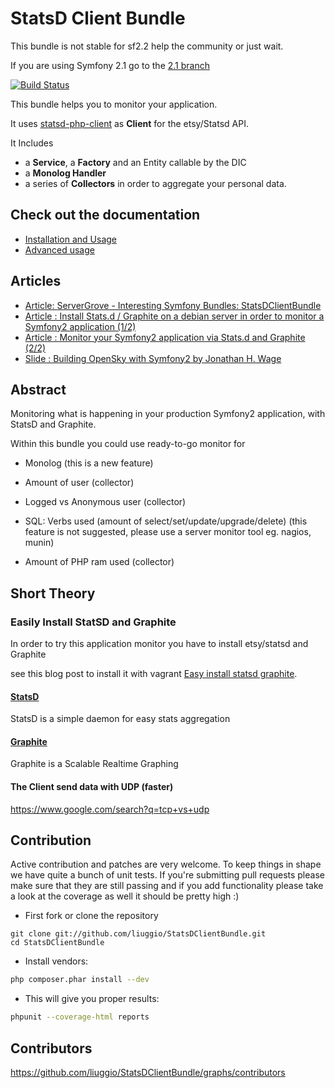 StatsD Client Bundle
===================

This bundle is not stable for sf2.2 help the community or just wait.

If you are using Symfony 2.1 go to the [2.1 branch](https://github.com/liuggio/StatsDClientBundle/tree/2.1)

[![Build Status](https://secure.travis-ci.org/liuggio/StatsDClientBundle.png)](http://travis-ci.org/liuggio/StatsDClientBundle)

This bundle helps you to monitor your application.

It uses [statsd-php-client](https://github.com/liuggio/statsd-php-client) as **Client** for the etsy/Statsd API.

It Includes

* a **Service**, a **Factory** and an Entity callable by the DIC
* a **Monolog Handler**
* a series of **Collectors** in order to aggregate your personal data.


## Check out the documentation

* [Installation and Usage](https://github.com/liuggio/StatsDClientBundle/blob/master/Resources/doc/installation.md)
* [Advanced usage](https://github.com/liuggio/StatsDClientBundle/blob/master/Resources/doc/advanced.md)

## Articles

* [Article:  ServerGrove - Interesting Symfony Bundles: StatsDClientBundle](http://blog.servergrove.com/2012/10/09/interesting-symfony-bundles-statsdclientbundle)
* [Article : Install Stats.d / Graphite on a debian server in order to monitor a Symfony2 application (1/2) ](http://www.elao.com/blog/linux/install-stats-d-graphite-on-a-debian-server-to-monitor-a-symfony2-application-12.html)
* [Article : Monitor your Symfony2 application via Stats.d and Graphite (2/2) ](http://www.elao.com/blog/symfony-2/monitor-your-symfony2-application-via-stats-d-and-graphite-22.html)
* [Slide : Building OpenSky with Symfony2 by Jonathan H. Wage](https://speakerdeck.com/jwage/building-opensky-with-symfony2)

## Abstract

Monitoring what is happening in your production Symfony2 application, with StatsD and Graphite.

Within this bundle you could use ready-to-go monitor for

- Monolog (this is a new feature)

- Amount of user (collector)

- Logged vs Anonymous user (collector)

- SQL: Verbs used (amount of select/set/update/upgrade/delete) (this feature is not suggested, please use a server monitor tool eg. nagios, munin)

- Amount of PHP ram used (collector)


## Short Theory

### Easily Install StatSD and Graphite

In order to try this application monitor you have to install etsy/statsd and Graphite

see this blog post to install it with vagrant [Easy install statsd graphite](http://welcometothebundle.com/easily-install-statsd-and-graphite-with-vagrant/).


#### [StatsD](https://github.com/etsy/statsd)

StatsD is a simple daemon for easy stats aggregation

#### [Graphite](http://graphite.wikidot.com/)

Graphite is a Scalable Realtime Graphing

#### The Client send data with UDP (faster)

https://www.google.com/search?q=tcp+vs+udp

## Contribution

Active contribution and patches are very welcome.
To keep things in shape we have quite a bunch of unit tests. If you're submitting pull requests please
make sure that they are still passing and if you add functionality please
take a look at the coverage as well it should be pretty high :)

- First fork or clone the repository

```
git clone git://github.com/liuggio/StatsDClientBundle.git
cd StatsDClientBundle
```

- Install vendors:

``` bash
php composer.phar install --dev
```

- This will give you proper results:

``` bash
phpunit --coverage-html reports
```


## Contributors

https://github.com/liuggio/StatsDClientBundle/graphs/contributors




